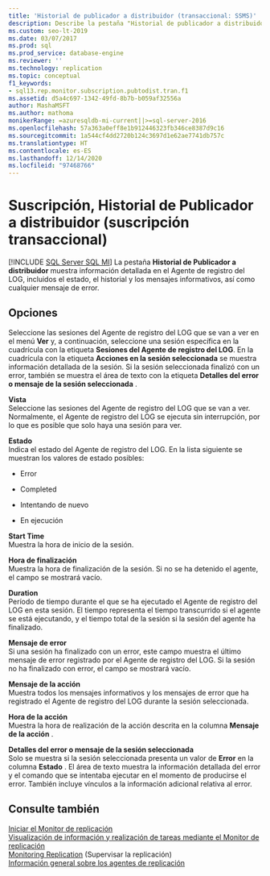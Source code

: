```yaml
---
title: 'Historial de publicador a distribuidor (transaccional: SSMS)'
description: Describe la pestaña "Historial de publicador a distribuidor" del Monitor de replicación para una publicación de transaccional en SQL Server Management Studio (SSMS).
ms.custom: seo-lt-2019
ms.date: 03/07/2017
ms.prod: sql
ms.prod_service: database-engine
ms.reviewer: ''
ms.technology: replication
ms.topic: conceptual
f1_keywords:
- sql13.rep.monitor.subscription.pubtodist.tran.f1
ms.assetid: d5a4c697-1342-49fd-8b7b-b059af32556a
author: MashaMSFT
ms.author: mathoma
monikerRange: =azuresqldb-mi-current||>=sql-server-2016
ms.openlocfilehash: 57a363a0eff8e1b912446323fb346ce8387d9c16
ms.sourcegitcommit: 1a544cf4dd2720b124c3697d1e62ae7741db757c
ms.translationtype: HT
ms.contentlocale: es-ES
ms.lasthandoff: 12/14/2020
ms.locfileid: "97468766"
---
```

# <a name="subscription-publisher-to-distributor-history-transactional-subscription"></a>Suscripción, Historial de Publicador a distribuidor (suscripción transaccional)
[!INCLUDE [SQL Server SQL MI](../../includes/applies-to-version/sql-asdbmi.md)]
  La pestaña **Historial de Publicador a distribuidor** muestra información detallada en el Agente de registro del LOG, incluidos el estado, el historial y los mensajes informativos, así como cualquier mensaje de error.  
  
## <a name="options"></a>Opciones  
 Seleccione las sesiones del Agente de registro del LOG que se van a ver en el menú **Ver** y, a continuación, seleccione una sesión específica en la cuadrícula con la etiqueta **Sesiones del Agente de registro del LOG**. En la cuadrícula con la etiqueta **Acciones en la sesión seleccionada** se muestra información detallada de la sesión. Si la sesión seleccionada finalizó con un error, también se muestra el área de texto con la etiqueta **Detalles del error o mensaje de la sesión seleccionada** .  
  
 **Vista**  
 Seleccione las sesiones del Agente de registro del LOG que se van a ver. Normalmente, el Agente de registro del LOG se ejecuta sin interrupción, por lo que es posible que solo haya una sesión para ver.  
  
 **Estado**  
 Indica el estado del Agente de registro del LOG. En la lista siguiente se muestran los valores de estado posibles:  
  
-   Error  
  
-   Completed  
  
-   Intentando de nuevo  
  
-   En ejecución  
  
 **Start Time**  
 Muestra la hora de inicio de la sesión.  
  
 **Hora de finalización**  
 Muestra la hora de finalización de la sesión. Si no se ha detenido el agente, el campo se mostrará vacío.  
  
 **Duration**  
 Período de tiempo durante el que se ha ejecutado el Agente de registro del LOG en esta sesión. El tiempo representa el tiempo transcurrido si el agente se está ejecutando, y el tiempo total de la sesión si la sesión del agente ha finalizado.  
  
 **Mensaje de error**  
 Si una sesión ha finalizado con un error, este campo muestra el último mensaje de error registrado por el Agente de registro del LOG. Si la sesión no ha finalizado con error, el campo se mostrará vacío.  
  
 **Mensaje de la acción**  
 Muestra todos los mensajes informativos y los mensajes de error que ha registrado el Agente de registro del LOG durante la sesión seleccionada.  
  
 **Hora de la acción**  
 Muestra la hora de realización de la acción descrita en la columna **Mensaje de la acción** .  
  
 **Detalles del error o mensaje de la sesión seleccionada**  
 Solo se muestra si la sesión seleccionada presenta un valor de **Error** en la columna **Estado** . El área de texto muestra la información detallada del error y el comando que se intentaba ejecutar en el momento de producirse el error. También incluye vínculos a la información adicional relativa al error.  
  
## <a name="see-also"></a>Consulte también  
 [Iniciar el Monitor de replicación](../../relational-databases/replication/monitor/start-the-replication-monitor.md)   
 [Visualización de información y realización de tareas mediante el Monitor de replicación](../../relational-databases/replication/monitor/view-information-and-perform-tasks-replication-monitor.md)   
 [Monitoring Replication](../../relational-databases/replication/monitor/monitoring-replication.md)  (Supervisar la replicación)  
 [Información general sobre los agentes de replicación](../../relational-databases/replication/agents/replication-agents-overview.md)  
  
  
